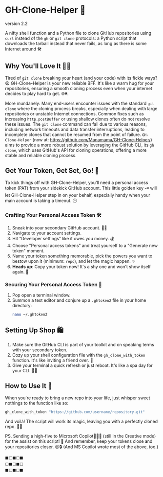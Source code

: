 # GH-Clone-Helper 🚀

version 2.2

A nifty shell function and a Python file to clone GitHub repositories using `curl` instead of the `gh` or `git clone` protocols: a Python script that downloads the tarball instead that never fails, as long as there is some Internet around 🛠️

## Why You'll Love It 👨‍🏭

Tired of `git clone` breaking your heart (and your code) with its fickle ways? 😩 GH-Clone-Helper is your new reliable BFF. It's like a warm hug for your repositories, ensuring a smooth cloning process even when your internet decides to play hard to get. 🌐💔.

More mundanely: Many end-users encounter issues with the standard `git clone` where the cloning process breaks, especially when dealing with large repositories or unstable Internet connections. Common fixes such as increasing `http.postBuffer` or using shallow clones often do not resolve these issues. The `git clone` command can fail due to various reasons, including network timeouts and data transfer interruptions, leading to incomplete clones that cannot be resumed from the point of failure. 
`GH-Clone-Helper` (now at: https://github.com/Manamama/GH-Clone-Helper/) aims to provide a more robust solution by leveraging the GitHub CLI, its `gh clone`, which uses GitHub's API for cloning operations, offering a more stable and reliable cloning process.

## Get Your Token, Get Set, Go! 🏁

To kick things off with GH-Clone-Helper, you'll need a personal access token (PAT) from your sidekick GitHub account. This little golden key 🗝️ will let GH-Clone-Helper step in on your behalf, especially handy when your main account is taking a timeout. 🕒

### Crafting Your Personal Access Token 🛠️

1. Sneak into your secondary GitHub account. 🕵️‍♂️
2. Navigate to your account settings.
3. Hit "Developer settings" like it owes you money. 💰
4. Choose "Personal access tokens" and treat yourself to a "Generate new token" moment.
5. Name your token something memorable, pick the powers you want to bestow upon it (minimum: `repo`), and let the magic happen. ✨
6. **Heads up**: Copy your token now! It's a shy one and won't show itself again. 🙈

### Securing Your Personal Access Token 🔐

1. Pop open a terminal window.
2. Summon a text editor and conjure up a `.ghtoken2` file in your home directory:
   ```sh
   nano ~/.ghtoken2
   ```
   
## Setting Up Shop 🛍️

1. Make sure the GitHub CLI is part of your toolkit and on speaking terms with your secondary token.
2. Cozy up your shell configuration file with the `gh_clone_with_token` function. It's like inviting a friend over. 🏡
3. Give your terminal a quick refresh or just reboot. It's like a spa day for your CLI. 🧖‍♂️

## How to Use It 🤔

When you're ready to bring a new repo into your life, just whisper sweet nothings to the function like so:

```sh
gh_clone_with_token "https://github.com/username/repository.git"
```

And voilà! The script will work its magic, leaving you with a perfectly cloned repo. 🎩✨

PS. Sending a high-five to Microsoft Copilot🤖🦜🦉 (still in the Creative mode) for the assist on this script! 🙌 And remember, keep your tokens close and your repositories closer. 😉🔒
(And MS Copilot wrote most of the above, too.)
```
⬛⬜⬛⬜⬛
⬜⬛⬜⬛⬜
⬛⬜⬛⬜⬛
```

